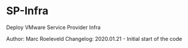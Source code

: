 # SP-Infra
Deploy VMware Service Provider Infra

Author: Marc Roeleveld
Changelog:
2020.01.21 - Initial start of the code

